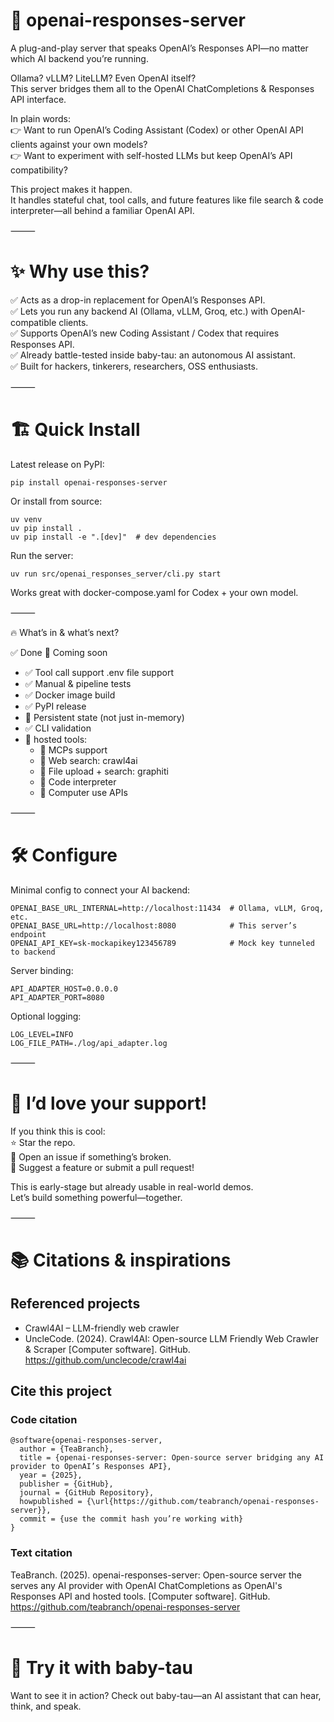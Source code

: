 # 🚀 openai-responses-server

A plug-and-play server that speaks OpenAI’s Responses API—no matter which AI backend you’re running.  

Ollama? vLLM? LiteLLM? Even OpenAI itself?  
This server bridges them all to the OpenAI ChatCompletions & Responses API interface.  

In plain words:  
👉 Want to run OpenAI’s Coding Assistant (Codex) or other OpenAI API clients against your own models?  
👉 Want to experiment with self-hosted LLMs but keep OpenAI’s API compatibility?  

This project makes it happen.  
It handles stateful chat, tool calls, and future features like file search & code interpreter—all behind a familiar OpenAI API.

⸻

# ✨ Why use this?

✅ Acts as a drop-in replacement for OpenAI’s Responses API.  
✅ Lets you run any backend AI (Ollama, vLLM, Groq, etc.) with OpenAI-compatible clients.  
✅ Supports OpenAI’s new Coding Assistant / Codex that requires Responses API.  
✅ Already battle-tested inside baby-tau: an autonomous AI assistant.  
✅ Built for hackers, tinkerers, researchers, OSS enthusiasts.  

⸻

# 🏗️ Quick Install

Latest release on PyPI:

```
pip install openai-responses-server
```

Or install from source:

```
uv venv
uv pip install .
uv pip install -e ".[dev]"  # dev dependencies
```

Run the server:

```
uv run src/openai_responses_server/cli.py start
```

Works great with docker-compose.yaml for Codex + your own model.

⸻

🔥 What’s in & what’s next?

✅ Done	📝 Coming soon
- ✅ Tool call support	.env file support
- ✅ Manual & pipeline tests
- ✅ Docker image build
- ✅ PyPI release	
- 📝 Persistent state (not just in-memory)
- ✅ CLI validation	
- 📝 hosted tools:
  - 📝 MCPs support
  - 📝 Web search: crawl4ai
  - 📝 File upload + search: graphiti
  - 📝 Code interpreter
  - 📝 Computer use APIs

⸻

# 🛠️ Configure

Minimal config to connect your AI backend:

```
OPENAI_BASE_URL_INTERNAL=http://localhost:11434  # Ollama, vLLM, Groq, etc.
OPENAI_BASE_URL=http://localhost:8080            # This server’s endpoint
OPENAI_API_KEY=sk-mockapikey123456789            # Mock key tunneled to backend
```

Server binding:
```
API_ADAPTER_HOST=0.0.0.0
API_ADAPTER_PORT=8080
```
Optional logging:
```
LOG_LEVEL=INFO
LOG_FILE_PATH=./log/api_adapter.log
```


⸻

# 💬 I’d love your support!

If you think this is cool:  
⭐ Star the repo.  
🐛 Open an issue if something’s broken.  
🤝 Suggest a feature or submit a pull request!  

This is early-stage but already usable in real-world demos.  
Let’s build something powerful—together.

⸻

# 📚 Citations & inspirations

## Referenced projects
- Crawl4AI – LLM-friendly web crawler
- UncleCode. (2024). Crawl4AI: Open-source LLM Friendly Web Crawler & Scraper [Computer software]. GitHub. https://github.com/unclecode/crawl4ai

## Cite this project

### Code citation
```
@software{openai-responses-server,
  author = {TeaBranch},
  title = {openai-responses-server: Open-source server bridging any AI provider to OpenAI’s Responses API},
  year = {2025},
  publisher = {GitHub},
  journal = {GitHub Repository},
  howpublished = {\url{https://github.com/teabranch/openai-responses-server}},
  commit = {use the commit hash you’re working with}
}
```

### Text citation

TeaBranch. (2025). openai-responses-server: Open-source server the serves any AI provider with OpenAI ChatCompletions as OpenAI's Responses API and hosted tools. [Computer software]. GitHub. https://github.com/teabranch/openai-responses-server

⸻

# 🏁 Try it with baby-tau

Want to see it in action?
Check out baby-tau—an AI assistant that can hear, think, and speak.

